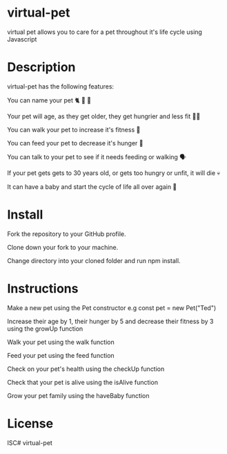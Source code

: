 # virtual-pet
virtual pet allows you to care for a pet throughout it's life cycle using Javascript

# Description

virtual-pet has the following features:

You can name your pet 🐈 🐶 🐠

Your pet will age, as they get older, they get hungrier and less fit 😮‍💨

You can walk your pet to increase it's fitness 🐾

You can feed your pet to decrease it's hunger 🥩

You can talk to your pet to see if it needs feeding or walking 🗣️

If your pet gets gets to 30 years old, or gets too hungry or unfit, it will die 💀

It can have a baby and start the cycle of life all over again  👶 

# Install

Fork the repository to your GitHub profile.

Clone down your fork to your machine.

Change directory into your cloned folder and run npm install.

# Instructions

Make a new pet using the Pet constructor e.g const pet = new Pet("Ted")

Increase their age by 1, their hunger by 5 and decrease their fitness by 3 using the growUp function

Walk your pet using the walk function

Feed your pet using the feed function

Check on your pet's health using the checkUp function

Check that your pet is alive using the isAlive function

Grow your pet family using the haveBaby function

# License

ISC# virtual-pet
